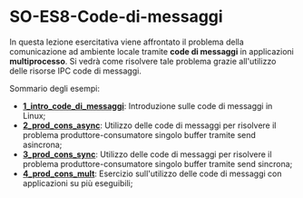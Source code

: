 # SO-ES8-Code-di-messaggi

In questa lezione esercitativa viene affrontato il problema della comunicazione ad ambiente locale tramite **code di messaggi** in applicazioni **multiprocesso**. Si vedrà come risolvere tale problema grazie all'utilizzo delle risorse IPC code di messaggi.

Sommario degli esempi:

- [**1_intro_code_di_messaggi**](https://github.com/SO-unina/esercitazioni/tree/main/SO-ES8-Code-di-messaggi/1_intro_code_di_messaggi): Introduzione sulle code di messaggi in Linux;
- [**2_prod_cons_async**](https://github.com/SO-unina/esercitazioni/tree/main/SO-ES8-Code-di-messaggi/2_prod_cons_async): Utilizzo delle code di messaggi per risolvere il problema produttore-consumatore singolo buffer tramite send asincrona;
- [**3_prod_cons_sync**](https://github.com/SO-unina/esercitazioni/tree/main/SO-ES8-Code-di-messaggi/3_prod_cons_sync): Utilizzo delle code di messaggi per risolvere il problema produttore-consumatore singolo buffer tramite send sincrona;
- [**4_prod_cons_mult**](https://github.com/SO-unina/esercitazioni/tree/main/SO-ES8-Code-di-messaggi/4_prod_cons_mult): Esercizio sull'utilizzo delle code di messaggi con applicazioni su più eseguibili;